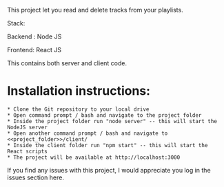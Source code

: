 This project let you read and delete tracks from your playlists. 

Stack:

Backend : Node JS

Frontend: React JS

This contains both server and client code. 

Installation instructions: 
==========================
    * Clone the Git repository to your local drive
    * Open command prompt / bash and navigate to the project folder
    * Inside the project folder run "node server" -- this will start the NodeJS server
    * Open another command prompt / bash and navigate to <<project_folder>>/client/
    * Inside the client folder run "npm start" -- this will start the React scripts
    * The project will be available at http://localhost:3000

If you find any issues with this project, I would appreciate you log in the issues section here. 

